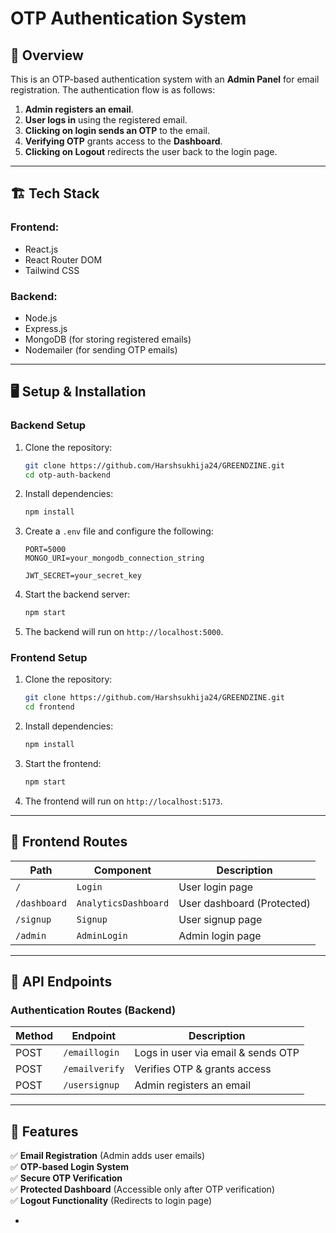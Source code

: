 # OTP Authentication System

## 📌 Overview
This is an OTP-based authentication system with an **Admin Panel** for email registration. The authentication flow is as follows:
1. **Admin registers an email**.
2. **User logs in** using the registered email.
3. **Clicking on login sends an OTP** to the email.
4. **Verifying OTP** grants access to the **Dashboard**.
5. **Clicking on Logout** redirects the user back to the login page.

---

## 🏗️ Tech Stack
### Frontend:
- React.js
- React Router DOM
- Tailwind CSS

### Backend:
- Node.js
- Express.js
- MongoDB (for storing registered emails)
- Nodemailer (for sending OTP emails)

---

## 🖥️ Setup & Installation

### Backend Setup
1. Clone the repository:
   ```sh
   git clone https://github.com/Harshsukhija24/GREENDZINE.git
   cd otp-auth-backend
   ```
2. Install dependencies:
   ```sh
   npm install
   ```
3. Create a `.env` file and configure the following:
   ```env
   PORT=5000
   MONGO_URI=your_mongodb_connection_string

   JWT_SECRET=your_secret_key
   ```
4. Start the backend server:
   ```sh
   npm start
   ```
5. The backend will run on `http://localhost:5000`.

### Frontend Setup
1. Clone the repository:
   ```sh
   git clone https://github.com/Harshsukhija24/GREENDZINE.git
   cd frontend
   ```
2. Install dependencies:
   ```sh
   npm install
   ```
3. Start the frontend:
   ```sh
   npm start
   ```
4. The frontend will run on `http://localhost:5173`.

---

## 📌 Frontend Routes
| Path         | Component             | Description             |
|-------------|----------------------|-------------------------|
| `/`         | `Login`               | User login page         |
| `/dashboard`| `AnalyticsDashboard`  | User dashboard (Protected) |
| `/signup`   | `Signup`              | User signup page        |
| `/admin`    | `AdminLogin`          | Admin login page        |

---

## 🔌 API Endpoints
### Authentication Routes (Backend)
| Method | Endpoint        | Description                       |
|--------|---------------|-----------------------------------|
| POST   | `/emaillogin`   | Logs in user via email & sends OTP |
| POST   | `/emailverify`  | Verifies OTP & grants access      |
| POST   | `/usersignup`   | Admin registers an email          |

---

## 🎯 Features
✅ **Email Registration** (Admin adds user emails)  
✅ **OTP-based Login System**  
✅ **Secure OTP Verification**  
✅ **Protected Dashboard** (Accessible only after OTP verification)  
✅ **Logout Functionality** (Redirects to login page)  

-